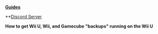 **[Guides](https://magolol.github.io/guides)**

**[Discord Server](https://discord.gg/CvJZFxcPkg)

**How to get Wii U, Wii, and Gamecube "backups" running on the Wii U**